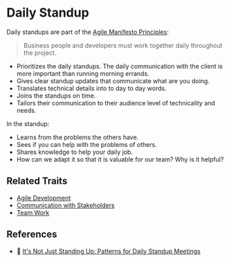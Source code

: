 # Daily Standup

Daily standups are part of the [Agile Manifesto Principles](http://agilemanifesto.org/principles.html):

> Business people and developers must work together daily throughout the project.

* Prioritizes the daily standups. The daily communication with the client is more important than running morning errands.
* Gives clear standup updates that communicate what are you doing.
* Translates technical details into to day to day words.
* Joins the standups on time.
* Tailors their communication to their audience level of technicality and needs.

In the standup:

* Learns from the problems the others have.
* Sees if you can help with the problems of others.
* Shares knowledge to help your daily job.
* How can we adapt it so that it is valuable for our team? Why is it helpful?

## Related Traits

* [Agile Development](agile.md)
* [Communication with Stakeholders](../topten/communication-with-stakeholders.md)
* [Team Work](../topten/team-work.md)

## References

* 📓 [It's Not Just Standing Up: Patterns for Daily Standup Meetings](https://martinfowler.com/articles/itsNotJustStandingUp.html)
